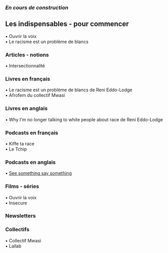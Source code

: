 ### _En cours de construction_

## Les indispensables - pour commencer
• Ouvrir la voix  
• Le racisme est un problème de blancs

### Articles - notions
• Intersectionnalité

### Livres en français 
• Le racisme est un problème de blancs de Reni Eddo-Lodge  
• Afrofem du collectif Mwasi  

### Livres en anglais
• Why I'm no longer talking to white people about race de Reni Eddo-Lodge

### Podcasts en français
• Kiffe ta race  
• Le Tchip

### Podcasts en anglais
• [See something say something](https://itunes.apple.com/us/podcast/see-something-say-something/id1169261799?mt=2)

### Films - séries
• Ouvrir la voix  
• Insecure

### Newsletters


### Collectifs
• Collectif Mwasi  
• Lallab
